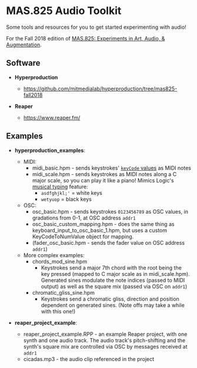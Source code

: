 MAS.825 Audio Toolkit
====

Some tools and resources for you to get started experimenting with audio!

For the Fall 2018 edition of [MAS.825: Experiments in Art, Audio, & Augmentation](http://eaaa.media.mit.edu/).

## Software
- **Hyperproduction**
    - https://github.com/mitmedialab/hyperproduction/tree/mas825-fall2018

- **Reaper**
    - https://www.reaper.fm/

## Examples
- **hyperproduction_examples**:
    - MIDI:
        - midi_basic.hpm - sends keystrokes' [`keyCode` values](https://developer.mozilla.org/en-US/docs/Web/API/KeyboardEvent/keyCode) as MIDI notes
        - midi_scale.hpm - sends keystrokes as MIDI notes along a C major scale, so you can play it like a piano! Mimics Logic's [musical typing](https://www.dummies.com/software/logic-pro-x/how-to-record-midi-in-logic-pro-x-with-musical-typing/) feature:
            - `asdfghjkl;'` = white keys
            - `wetyuop` = black keys
    - OSC:
        - osc_basic.hpm - sends keystrokes `0123456789` as OSC values, in gradations from 0-1, at OSC address `addr1`
        - osc_basic_custom_mapping.hpm - does the same thing as keyboard_input_to_osc_basic_1.hpm, but uses a custom KeyCodeToNumValue object for mapping.
        - (fader_osc_basic.hpm - sends the fader value on OSC address `addr1`)
    - More complex examples:
        - chords_mod_sine.hpm
            - Keystrokes send a major 7th chord with the root being the key pressed (mapped to C major scale as in midi_scale.hpm). Generated sines modulate the note indices (passed to MIDI output) as well as the square mix (passed via OSC on `addr1`)
        - chromatic_gliss_sine.hpm
            - Keystrokes send a chromatic gliss, direction and position dependent on generated sines. (Note offs may take a while with this one!)

- **reaper_project_example**:
    - reaper_project_example.RPP - an example Reaper project, with one synth and one audio track. The audio track's pitch-shifting and the synth's square mix are controlled via OSC by messages received at `addr1`
    - cicadas.mp3 - the audio clip referenced in the project